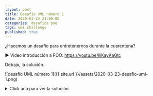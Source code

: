 ```yaml
---
layout: post
title: Desafío UML número 1
date: 2020-03-23 21:00:00
categories: desafios poo
tags: uml challenge
published: true
---
```


¿Hacemos un desafío para entretenernos durante la cuarentena?

▶️ Video introducción a POO: https://youtu.be/iliKayKaGtc

Debajo, la solución.

![desafío UML número 1]({{ site.url }}/assets/2020-03-23-desafio-uml-1.png)

<details> 
  <summary>Click acá para ver la solución.</summary>
  ![Solución al desafío UML número 1]({{ site.url }}/assets/2020-03-23-desafio-uml-1-solucion.png)
</details>
